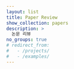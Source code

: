 ```yaml
---
layout: list
title: Paper Review
show_collection: papers
description: >
  논문 리뷰
no_groups: true
# redirect_from:
#   - /projects/
#   - /examples/
---
```

